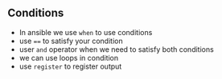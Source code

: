 ## Conditions
- In ansible we use `when` to use conditions
- use `==` to satisfy your condition
- user `and` operator when we need to satisfy both conditions
- we can use loops in condition
- use `register` to register output